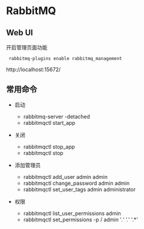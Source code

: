 # RabbitMQ

## Web UI
开启管理页面功能

```shell
 rabbitmq-plugins enable rabbitmq_management
```

http://localhost:15672/


## 常用命令

* 启动
  * rabbitmq-server -detached
  * rabbitmqctl start\_app

* 关闭
  * rabbitmqctl stop\_app
  * rabbitmqctl stop

* 添加管理员
  * rabbitmqctl add\_user admin admin
  * rabbitmqctl change\_password admin admin
  * rabbitmqctl set\_user\_tags admin administrator

* 权限
  * rabbitmqctl list\_user\_permissions admin
  * rabbitmqctl set\_permissions -p / admin '.*' '.*' '.*'
